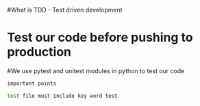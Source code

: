 #What is TDD - Test driven development
# Test our code before pushing to production
#We use pytest and unitest modules in python to test our code

```bash
important points 

test file must include key word test


```